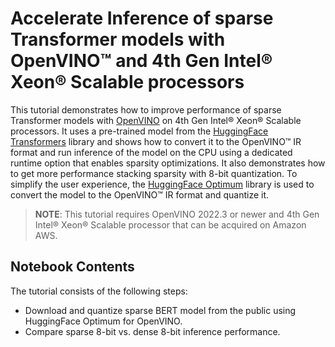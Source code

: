 # Accelerate Inference of sparse Transformer models with OpenVINO™ and 4th Gen Intel&reg; Xeon&reg; Scalable processors

This tutorial demonstrates how to improve performance of sparse Transformer models with [OpenVINO](https://docs.openvino.ai/) on 4th Gen Intel® Xeon® Scalable processors. It uses a pre-trained model from the [HuggingFace Transformers](https://huggingface.co/transformers/) library and shows how to convert it to the OpenVINO™ IR format and run inference of the model on the CPU using a dedicated runtime option that enables sparsity optimizations. It also demonstrates how to get more performance stacking sparsity with 8-bit quantization. To simplify the user experience, the [HuggingFace Optimum](https://huggingface.co/docs/optimum) library is used to convert the model to the OpenVINO™ IR format and quantize it.

>**NOTE**: This tutorial requires OpenVINO 2022.3 or newer and 4th Gen Intel&reg; Xeon&reg; Scalable processor that can be acquired on Amazon AWS.

## Notebook Contents

The tutorial consists of the following steps:

- Download and quantize sparse BERT model from the public using HuggingFace Optimum for OpenVINO.
- Compare sparse 8-bit vs. dense 8-bit inference performance.
